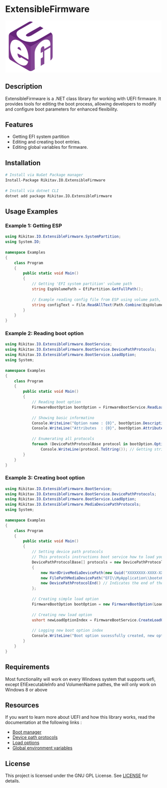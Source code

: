 # ExtensibleFirmware
![Markdown](https://github.com/Rikitav/Rikitav.IO.ExtensibleFirmware/blob/main/banner.png)

## Description
ExtensibleFirmware is a .NET class library for working with UEFI firmware. It provides tools for editing the boot process, allowing developers to modify and configure boot parameters for enhanced flexibility.

## Features
- Getting EFI system partition
- Editing and creating boot entries.
- Editing global variables for firmware.

## Installation
```bash
# Install via NuGet Package manager
Install-Package Rikitav.IO.ExtensibleFirmware

# Install via dotnet CLI
dotnet add package Rikitav.IO.ExtensibleFirmware 
```

## Usage Examples

### Example 1: Getting ESP
```csharp
using Rikitav.IO.ExtensibleFirmware.SystemPartition;
using System.IO;

namespace Examples
{
    class Program
    {
        public static void Main()
        {
            // Getting 'EFI system partition' volume path
            string EspVolumePath = EfiPartition.GetFullPath();

            // Example reading config file from ESP using volume path, instead of using MountVol
            string configText = File.ReadAllText(Path.Combine(EspVolumePath, "EFI", "Ubuntu", "grub.cfg"));
        }
    }
}
```

### Example 2: Reading boot option
```csharp
using Rikitav.IO.ExtensibleFirmware.BootService;
using Rikitav.IO.ExtensibleFirmware.BootService.DevicePathProtocols;
using Rikitav.IO.ExtensibleFirmware.BootService.LoadOption;
using System;

namespace Examples
{
    class Program
    {
        public static void Main()
        {
            // Reading boot option
            FirmwareBootOption bootOption = FirmwareBootService.ReadLoadOption(0x0003); // <-- Set here your variable index
            
            // Showing basic informatino
            Console.WriteLine("Option name : {0}", bootOption.Description);
            Console.WriteLine("Attributes  : {0}", bootOption.Attributes);
            
            // Enumerating all protocols
            foreach (DevicePathProtocolBase protocol in bootOption.OptionProtocols)
                Console.WriteLine(protocol.ToString()); // Getting string representation of protocol
        }
    }
}
```

### Example 3: Creating boot option
```csharp
using Rikitav.IO.ExtensibleFirmware.BootService;
using Rikitav.IO.ExtensibleFirmware.BootService.DevicePathProtocols;
using Rikitav.IO.ExtensibleFirmware.BootService.LoadOption;
using Rikitav.IO.ExtensibleFirmware.MediaDevicePathProtocols;
using System;

namespace Examples
{
    class Program
    {
        public static void Main()
        {
            // Setting device path protocols
            // This protocols instructions boot service how to load your option
            DevicePathProtocolBase[] protocols = new DevicePathProtocolBase[]
            {
                new HardDriveMediaDevicePath(new Guid("XXXXXXXX-XXXX-XXXX-XXXX-XXXXXXXXXXXX")), // The partition on which the bootloader is located
                new FilePathMediaDevicePath("EFI\\MyApplication\\bootx64.efi"), // Path to the EFI application to be loaded
                new DevicePathProtocolEnd() // Indicates the end of the boot option. if this is omitted, the option will not be considered valid
            };

            // Creating simple load option
            FirmwareBootOption bootOption = new FirmwareBootOption(LoadOptionAttributes.ACTIVE, "MyLoader", Array.Empty<byte>(), protocols);

            // Creating new load option
            ushort newLoadOptionIndex = FirmwareBootService.CreateLoadOption(bootOption, true);

            // Logging new boot option index
            Console.WriteLine("Boot option sucessfully created, new option index : {0}", newLoadOptionIndex);
        }
    }
}
```

## Requirements
Most functionality will work on every Windows system that supports uefi, except EfiExecutableInfo and VolumenName pathes, the will only work on Windows 8 or above

## Resources
If you want to learn more about UEFI and how this library works, read the documentation at the following links :
- [Boot manager](https://uefi.org/specs/UEFI/2.9_A/03_Boot_Manager.html)
- [Device path protocols](https://uefi.org/specs/UEFI/2.9_A/10_Protocols_Device_Path_Protocol.html)
- [Load options](https://uefi.org/specs/UEFI/2.9_A/03_Boot_Manager.html#load-options)
- [Global environment variables](https://uefi.org/specs/UEFI/2.9_A/03_Boot_Manager.html#globally-defined-variables)

## License
This project is licensed under the GNU GPL License. See [LICENSE](LICENSE) for details.
